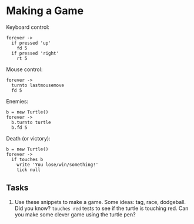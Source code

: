 Making a Game
=============

Keyboard control:
```
forever ->
  if pressed 'up'
    fd 5
  if pressed 'right'
    rt 5
```

Mouse control:
```
forever ->
  turnto lastmousemove
  fd 5
```

Enemies:
```
b = new Turtle()
forever ->
  b.turnto turtle
  b.fd 5
```

Death (or victory):
```
b = new Turtle()
forever ->
  if touches b
    write 'You lose/win/something!'
    tick null
```

Tasks
-----
  1. Use these snippets to make a game. Some ideas: tag, race, dodgeball. Did you know? `touches red` tests to see if the turtle is touching red. Can you make some clever game using the turtle pen?
